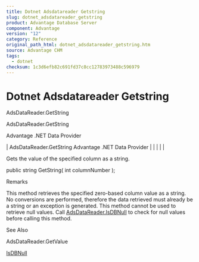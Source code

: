 ```yaml
---
title: Dotnet Adsdatareader Getstring
slug: dotnet_adsdatareader_getstring
product: Advantage Database Server
component: Advantage
version: "12"
category: Reference
original_path_html: dotnet_adsdatareader_getstring.htm
source: Advantage CHM
tags:
  - dotnet
checksum: 1c3d6efb82c691fd37c8cc12783973488c596979
---
```


# Dotnet Adsdatareader Getstring

AdsDataReader.GetString

AdsDataReader.GetString

Advantage .NET Data Provider

| AdsDataReader.GetString  Advantage .NET Data Provider |  |  |  |  |

Gets the value of the specified column as a string.

public string GetString( int columnNumber );

Remarks

This method retrieves the specified zero-based column value as a string. No conversions are performed, therefore the data retrieved must already be a string or an exception is generated. This method cannot be used to retrieve null values. Call [AdsDataReader.IsDBNull](dotnet_adsdatareader_isdbnull.md) to check for null values before calling this method.

See Also

AdsDataReader.GetValue

[IsDBNull](dotnet_adsdatareader_isdbnull.md)
